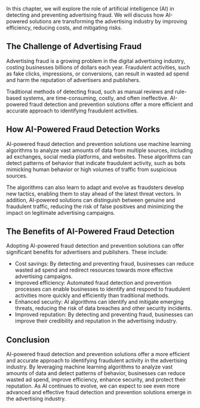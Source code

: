 

In this chapter, we will explore the role of artificial intelligence (AI) in detecting and preventing advertising fraud. We will discuss how AI-powered solutions are transforming the advertising industry by improving efficiency, reducing costs, and mitigating risks.

The Challenge of Advertising Fraud
----------------------------------

Advertising fraud is a growing problem in the digital advertising industry, costing businesses billions of dollars each year. Fraudulent activities, such as fake clicks, impressions, or conversions, can result in wasted ad spend and harm the reputation of advertisers and publishers.

Traditional methods of detecting fraud, such as manual reviews and rule-based systems, are time-consuming, costly, and often ineffective. AI-powered fraud detection and prevention solutions offer a more efficient and accurate approach to identifying fraudulent activities.

How AI-Powered Fraud Detection Works
------------------------------------

AI-powered fraud detection and prevention solutions use machine learning algorithms to analyze vast amounts of data from multiple sources, including ad exchanges, social media platforms, and websites. These algorithms can detect patterns of behavior that indicate fraudulent activity, such as bots mimicking human behavior or high volumes of traffic from suspicious sources.

The algorithms can also learn to adapt and evolve as fraudsters develop new tactics, enabling them to stay ahead of the latest threat vectors. In addition, AI-powered solutions can distinguish between genuine and fraudulent traffic, reducing the risk of false positives and minimizing the impact on legitimate advertising campaigns.

The Benefits of AI-Powered Fraud Detection
------------------------------------------

Adopting AI-powered fraud detection and prevention solutions can offer significant benefits for advertisers and publishers. These include:

* Cost savings: By detecting and preventing fraud, businesses can reduce wasted ad spend and redirect resources towards more effective advertising campaigns.
* Improved efficiency: Automated fraud detection and prevention processes can enable businesses to identify and respond to fraudulent activities more quickly and efficiently than traditional methods.
* Enhanced security: AI algorithms can identify and mitigate emerging threats, reducing the risk of data breaches and other security incidents.
* Improved reputation: By detecting and preventing fraud, businesses can improve their credibility and reputation in the advertising industry.

Conclusion
----------

AI-powered fraud detection and prevention solutions offer a more efficient and accurate approach to identifying fraudulent activity in the advertising industry. By leveraging machine learning algorithms to analyze vast amounts of data and detect patterns of behavior, businesses can reduce wasted ad spend, improve efficiency, enhance security, and protect their reputation. As AI continues to evolve, we can expect to see even more advanced and effective fraud detection and prevention solutions emerge in the advertising industry.
